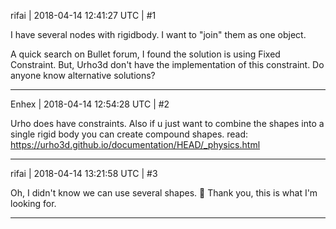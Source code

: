 rifai | 2018-04-14 12:41:27 UTC | #1

I have several nodes with rigidbody. I want to "join" them as one object. 

A quick search on Bullet forum, I found the solution is using Fixed Constraint. But, Urho3d don't have the implementation of this constraint. Do anyone know alternative solutions?

-------------------------

Enhex | 2018-04-14 12:54:28 UTC | #2

Urho does have constraints.
Also if u just want to combine the shapes into a single rigid body you can create compound shapes.
read:
https://urho3d.github.io/documentation/HEAD/_physics.html

-------------------------

rifai | 2018-04-14 13:21:58 UTC | #3

Oh, I didn't know we can use several shapes. :rofl:
Thank you, this is what I'm looking for.

-------------------------

